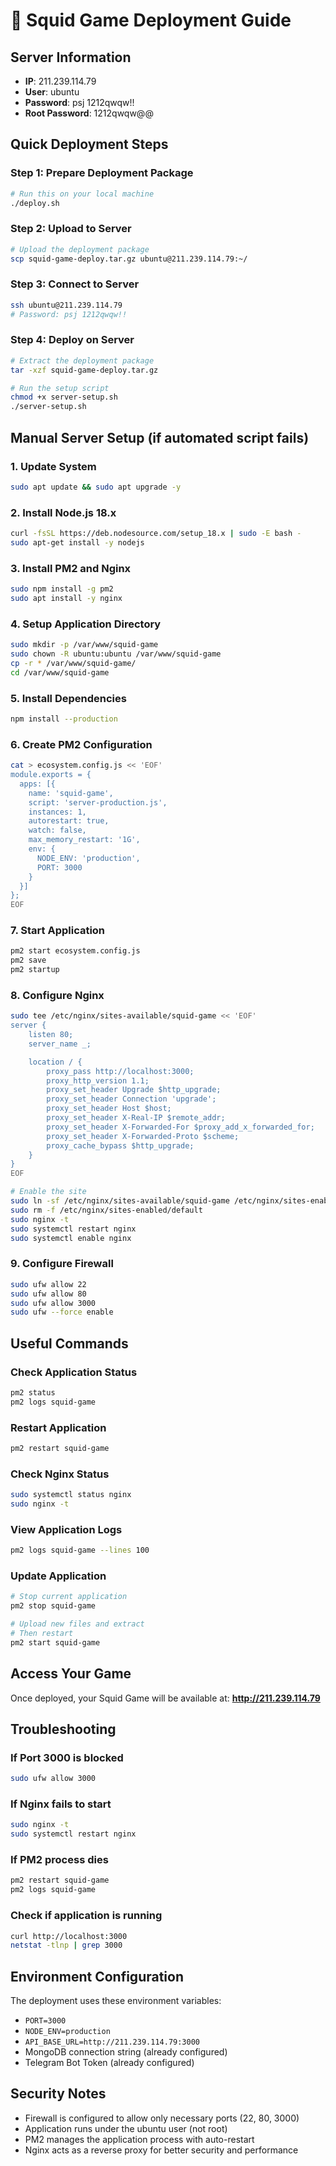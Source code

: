 # 🦑 Squid Game Deployment Guide

## Server Information

- **IP**: 211.239.114.79
- **User**: ubuntu
- **Password**: psj 1212qwqw!!
- **Root Password**: 1212qwqw@@

## Quick Deployment Steps

### Step 1: Prepare Deployment Package

```bash
# Run this on your local machine
./deploy.sh
```

### Step 2: Upload to Server

```bash
# Upload the deployment package
scp squid-game-deploy.tar.gz ubuntu@211.239.114.79:~/
```

### Step 3: Connect to Server

```bash
ssh ubuntu@211.239.114.79
# Password: psj 1212qwqw!!
```

### Step 4: Deploy on Server

```bash
# Extract the deployment package
tar -xzf squid-game-deploy.tar.gz

# Run the setup script
chmod +x server-setup.sh
./server-setup.sh
```

## Manual Server Setup (if automated script fails)

### 1. Update System

```bash
sudo apt update && sudo apt upgrade -y
```

### 2. Install Node.js 18.x

```bash
curl -fsSL https://deb.nodesource.com/setup_18.x | sudo -E bash -
sudo apt-get install -y nodejs
```

### 3. Install PM2 and Nginx

```bash
sudo npm install -g pm2
sudo apt install -y nginx
```

### 4. Setup Application Directory

```bash
sudo mkdir -p /var/www/squid-game
sudo chown -R ubuntu:ubuntu /var/www/squid-game
cp -r * /var/www/squid-game/
cd /var/www/squid-game
```

### 5. Install Dependencies

```bash
npm install --production
```

### 6. Create PM2 Configuration

```bash
cat > ecosystem.config.js << 'EOF'
module.exports = {
  apps: [{
    name: 'squid-game',
    script: 'server-production.js',
    instances: 1,
    autorestart: true,
    watch: false,
    max_memory_restart: '1G',
    env: {
      NODE_ENV: 'production',
      PORT: 3000
    }
  }]
};
EOF
```

### 7. Start Application

```bash
pm2 start ecosystem.config.js
pm2 save
pm2 startup
```

### 8. Configure Nginx

```bash
sudo tee /etc/nginx/sites-available/squid-game << 'EOF'
server {
    listen 80;
    server_name _;

    location / {
        proxy_pass http://localhost:3000;
        proxy_http_version 1.1;
        proxy_set_header Upgrade $http_upgrade;
        proxy_set_header Connection 'upgrade';
        proxy_set_header Host $host;
        proxy_set_header X-Real-IP $remote_addr;
        proxy_set_header X-Forwarded-For $proxy_add_x_forwarded_for;
        proxy_set_header X-Forwarded-Proto $scheme;
        proxy_cache_bypass $http_upgrade;
    }
}
EOF

# Enable the site
sudo ln -sf /etc/nginx/sites-available/squid-game /etc/nginx/sites-enabled/
sudo rm -f /etc/nginx/sites-enabled/default
sudo nginx -t
sudo systemctl restart nginx
sudo systemctl enable nginx
```

### 9. Configure Firewall

```bash
sudo ufw allow 22
sudo ufw allow 80
sudo ufw allow 3000
sudo ufw --force enable
```

## Useful Commands

### Check Application Status

```bash
pm2 status
pm2 logs squid-game
```

### Restart Application

```bash
pm2 restart squid-game
```

### Check Nginx Status

```bash
sudo systemctl status nginx
sudo nginx -t
```

### View Application Logs

```bash
pm2 logs squid-game --lines 100
```

### Update Application

```bash
# Stop current application
pm2 stop squid-game

# Upload new files and extract
# Then restart
pm2 start squid-game
```

## Access Your Game

Once deployed, your Squid Game will be available at:
**http://211.239.114.79**

## Troubleshooting

### If Port 3000 is blocked

```bash
sudo ufw allow 3000
```

### If Nginx fails to start

```bash
sudo nginx -t
sudo systemctl restart nginx
```

### If PM2 process dies

```bash
pm2 restart squid-game
pm2 logs squid-game
```

### Check if application is running

```bash
curl http://localhost:3000
netstat -tlnp | grep 3000
```

## Environment Configuration

The deployment uses these environment variables:

- `PORT=3000`
- `NODE_ENV=production`
- `API_BASE_URL=http://211.239.114.79:3000`
- MongoDB connection string (already configured)
- Telegram Bot Token (already configured)

## Security Notes

- Firewall is configured to allow only necessary ports (22, 80, 3000)
- Application runs under the ubuntu user (not root)
- PM2 manages the application process with auto-restart
- Nginx acts as a reverse proxy for better security and performance
